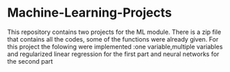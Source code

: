 # Machine-Learning-Projects
This repository contains two projects for the ML module. There is a zip file that contains all the codes, some of the functions were already given.
For this project the folowing were implemented :one variable,multiple variables and regularized linear regression for the first part and neural networks for the second part
